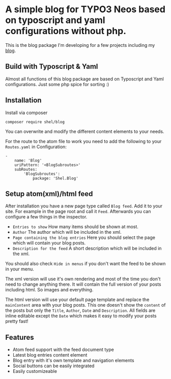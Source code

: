 # A simple blog for TYPO3 Neos based on typoscript and yaml configurations without php.

This is the blog package I'm developing for a few projects including my [blog](http://www.mind-the-seb.de).

## Build with Typoscript & Yaml

Almost all functions of this blog package are based on Typoscript and Yaml configurations. 
Just some php spice for sorting :)

## Installation

Install via composer

`composer require shel/blog`

You can overwrite and modify the different content elements to your needs.

For the route to the atom file to work you need to add the following to your `Routes.yaml` in Configuration:

	-
		name: 'Blog'
		uriPattern: '<BlogSubroutes>'
		subRoutes:
			'BlogSubroutes':
				package: 'Shel.Blog'


## Setup atom(xml)/html feed
 
After installation you have a new page type called `Blog feed`.
Add it to your site. For example in the page root and call it `Feed`.
Afterwards you can configure a few things in the inspector.

* `Entries to show` How many items should be shown at most.
* `Author` The author which will be included in the xml.
* `Page containing the blog entries` Here you should select the page which will contain your blog posts.
* `Description for the feed` A short description which will be included in the xml.

You should also check `Hide in menus` if you don't want the feed to be shown in your menu.

The xml version will use it's own rendering and most of the time you don't need to change anything there.
It will contain the full version of your posts including html. So images and everything.

The html version will use your default page template and replace the `mainContent` area with your blog posts.
This one doesn't show the `content` of the posts but only the `Title`, `Author`, `Date` and `Description`.
All fields are inline editable except the `Date` which makes it easy to modify your posts pretty fast!

## Features

* Atom feed support with the feed document type
* Latest blog entries content element
* Blog entry with it's own template and navigation elements
* Social buttons can be easily integrated
* Easily customizeable
